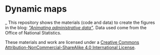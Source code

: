 # Dynamic maps
_
This repository shows the materials (code and data) to create the figures in the blog: [_"Animating administrative data"_](https://edugonzalmo.netlify.com/post/ageing-in-england/). Data used come from the Office of National Statistics.

These materials and work are licensed under a [Creative Commons Attribution-NonCommercial-ShareAlike 4.0 International License](https://creativecommons.org/licenses/by-nc-sa/4.0/).
